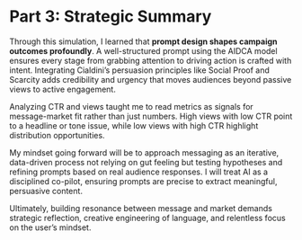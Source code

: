 # Part 3: Strategic Summary

Through this simulation, I learned that **prompt design shapes campaign outcomes profoundly**. A well-structured prompt using the AIDCA model ensures every stage from grabbing attention to driving action is crafted with intent. Integrating Cialdini’s persuasion principles like Social Proof and Scarcity adds credibility and urgency that moves audiences beyond passive views to active engagement.

Analyzing CTR and views taught me to read metrics as signals for message-market fit rather than just numbers. High views with low CTR point to a headline or tone issue, while low views with high CTR highlight distribution opportunities.

My mindset going forward will be to approach messaging as an iterative, data-driven process not relying on gut feeling but testing hypotheses and refining prompts based on real audience responses. I will treat AI as a disciplined co-pilot, ensuring prompts are precise to extract meaningful, persuasive content.

Ultimately, building resonance between message and market demands strategic reflection, creative engineering of language, and relentless focus on the user’s mindset.
